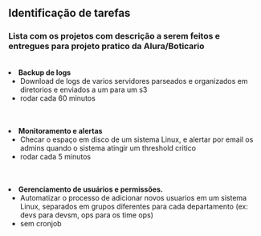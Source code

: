 <h2> Identificação de tarefas</h2>

<h3>Lista com os projetos com descrição a serem feitos e entregues para projeto pratico da Alura/Boticario</h3>

<br>
<li> <b>Backup de logs</b>
    <ul>
        <li>Download de logs de varios servidores parseados e organizados em diretorios e enviados a um para um s3</li>
        <li>rodar cada 60 minutos</li>
    </ul>
</li>
<br>
<br>
<li><b>Monitoramento e alertas</b>
    <ul>
        <li>Checar o espaço em disco de um sistema Linux, e alertar por email os admins quando o sistema atingir um threshold critico</li>
        <li>rodar cada 5 minutos</li>
    </ul>
</li>
<br>
<br>
<li><b>Gerenciamento de usuários e permissões.</b>
    <ul>
        <li>Automatizar o processo de adicionar novos usuarios em um sistema Linux, separados em grupos diferentes para cada departamento (ex: devs para devsm, ops para os time ops)
        </li>
        <li>sem cronjob</li>
    </ul>
</li>

